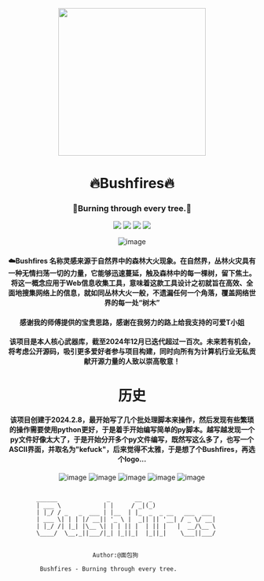<div align=center>
 
 
<img src="https://github.com/soryecker/KeeeeFuck/assets/46450756/b8b57139-e635-4932-ad96-71e0d42b1425" width="300px" height="300px">

# 🔥Bushfires🔥
### 🌲Burning through every tree.🌲

![](https://img.shields.io/badge/Language-Python-blue.svg)
![](https://img.shields.io/badge/Author-@面包狗-red.svg)
![](https://img.shields.io/badge/OpenSource-False-orange.svg)
![](https://img.shields.io/badge/Name-Bushfires-pink.svg)

![image](https://github.com/soryecker/KeeeeFuck/assets/46450756/2facf6be-51b4-4d9c-ab24-8970c7c1609a)

#### ☁️Bushfires 名称灵感来源于自然界中的森林大火现象。在自然界，丛林火灾具有一种无情扫荡一切的力量，它能够迅速蔓延，触及森林中的每一棵树，留下焦土。将这一概念应用于Web信息收集工具，意味着这款工具设计之初就旨在高效、全面地搜集网络上的信息，就如同丛林大火一般，不遗漏任何一个角落，覆盖网络世界的每一处“树木”

#### 感谢我的师傅提供的宝贵思路，感谢在我努力的路上给我支持的可爱T小姐

#### 该项目是本人核心武器库，截至2024年12月已迭代超过一百次。未来若有机会，将考虑公开源码，吸引更多爱好者参与项目构建，同时向所有为计算机行业无私贡献开源力量的人致以崇高敬意！

# 历史
#### 该项目创建于2024.2.8，最开始写了几个批处理脚本来操作，然后发现有些繁琐的操作需要使用python更好，于是着手开始编写简单的py脚本。越写越发现一个py文件好像太大了，于是开始分开多个py文件编写，既然写这么多了，也写一个ASCII界面，并取名为"kefuck"，后来觉得不太雅，于是想了个Bushfires，再选个logo...

![image](https://github.com/user-attachments/assets/9c6cd578-fe18-4a5c-b6bf-aeee14959b85)
![image](https://github.com/user-attachments/assets/c53ebcca-6bba-4064-954b-75287c7bae58)
![image](https://github.com/user-attachments/assets/7a6193b4-385a-4a13-96cc-da98e777c6ab)
![image](https://github.com/user-attachments/assets/d8a75435-8162-435c-98fc-130249bc945a)
![image](https://github.com/user-attachments/assets/ff8c2788-8d74-4578-a467-e901b02ef53f)


</div>

```

        ______              _       __  _
        | ___ \            | |     / _|(_)
        | |_/ / _   _  ___ | |__  | |_  _  _ __   ___  ___
        | ___ \| | | |/ __|| '_ \ |  _|| || '__| / _ \/ __|
        | |_/ /| |_| |\__ \| | | || |  | || |   |  __/\__ \
        \____/  \__,_||___/|_| |_||_|  |_||_|    \___||___/


                        Author:@面包狗

         Bushfires - Burning through every tree.

```

